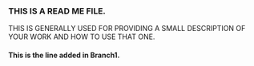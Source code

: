 ### THIS IS A READ ME FILE. 
THIS IS GENERALLY USED FOR PROVIDING A SMALL DESCRIPTION OF YOUR WORK AND HOW TO USE THAT ONE.


#### This is the line added in **Branch1**.

